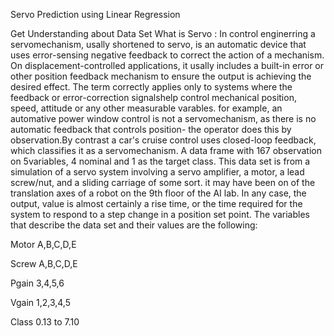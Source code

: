 Servo Prediction using Linear Regression

Get Understanding about Data Set What is Servo : In control enginerring a servomechanism, usally shortened to servo, is an automatic device that uses error-sensing negative feedback to correct the action of a mechanism. On displacement-controlled applications, it usally includes a built-in error or other position feedback mechanism to ensure the output is achieving the desired effect. The term correctly applies only to systems where the feedback or error-correction signalshelp control mechanical position, speed, attitude or any other measurable varables. for example, an automative power window control is not a servomechanism, as there is no automatic feedback that controls position- the operator does this by observation.By contrast a car's cruise control uses closed-loop feedback, which classifies it as a servomechanism. A data frame with 167 observation on 5variables, 4 nominal and 1 as the target class. This data set is from a simulation of a servo system involving a servo amplifier, a motor, a lead screw/nut, and a sliding carriage of some sort. it may have been on of the translation axes of a robot on the 9th floor of the AI lab. In any case, the output, value is almost certainly a rise time, or the time required for the system to respond to a step change in a position set point. The variables that describe the data set and their values are the following:

Motor A,B,C,D,E

Screw A,B,C,D,E

Pgain 3,4,5,6

Vgain 1,2,3,4,5

Class 0.13 to 7.10
